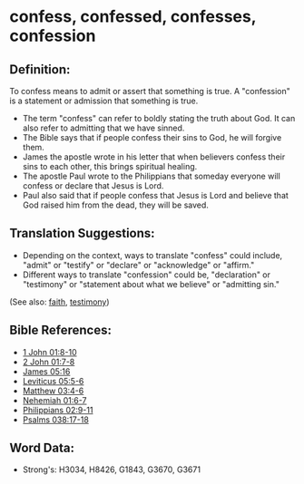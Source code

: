 # confess, confessed, confesses, confession #

## Definition: ##

To confess means to admit or assert that something is true. A "confession" is a statement or admission that something is true. 

* The term "confess" can refer to boldly stating the truth about God. It can also refer to admitting that we have sinned.
* The Bible says that if people confess their sins to God, he will forgive them.
* James the apostle wrote in his letter that when believers confess their sins to each other, this brings spiritual healing.
* The apostle Paul wrote to the Philippians that someday everyone will confess or declare that Jesus is Lord.
* Paul also said that if people confess that Jesus is Lord and believe that God raised him from the dead, they will be saved.

## Translation Suggestions: ##

* Depending on the context, ways to translate "confess" could include, "admit" or "testify" or "declare" or "acknowledge" or "affirm."
* Different ways to translate "confession" could be, "declaration" or "testimony" or "statement about what we believe" or "admitting sin."

(See also: [faith](../kt/faith.md), [testimony](../kt/testimony.md))

## Bible References: ##

* [1 John 01:8-10](rc://en/tn/help/1jn/01/08)
* [2 John 01:7-8](rc://en/tn/help/2jn/01/07)
* [James 05:16](rc://en/tn/help/jas/05/16)
* [Leviticus 05:5-6](rc://en/tn/help/lev/05/05)
* [Matthew 03:4-6](rc://en/tn/help/mat/03/04)
* [Nehemiah 01:6-7](rc://en/tn/help/neh/01/06)
* [Philippians 02:9-11](rc://en/tn/help/php/02/09)
* [Psalms 038:17-18](rc://en/tn/help/psa/038/017)


## Word Data: ##

* Strong's: H3034, H8426, G1843, G3670, G3671
